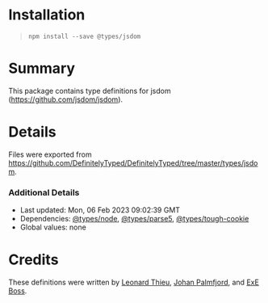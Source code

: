 # Installation
> `npm install --save @types/jsdom`

# Summary
This package contains type definitions for jsdom (https://github.com/jsdom/jsdom).

# Details
Files were exported from https://github.com/DefinitelyTyped/DefinitelyTyped/tree/master/types/jsdom.

### Additional Details
 * Last updated: Mon, 06 Feb 2023 09:02:39 GMT
 * Dependencies: [@types/node](https://npmjs.com/package/@types/node), [@types/parse5](https://npmjs.com/package/@types/parse5), [@types/tough-cookie](https://npmjs.com/package/@types/tough-cookie)
 * Global values: none

# Credits
These definitions were written by [Leonard Thieu](https://github.com/leonard-thieu), [Johan Palmfjord](https://github.com/palmfjord), and [ExE Boss](https://github.com/ExE-Boss).
